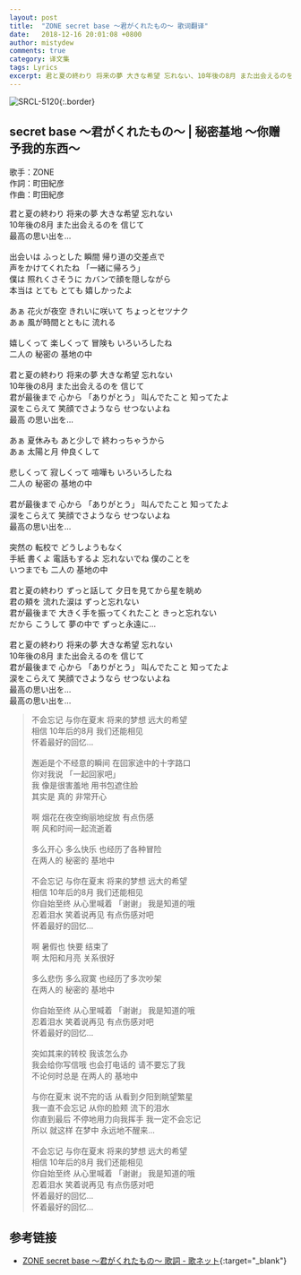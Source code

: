 ```yaml
---
layout: post
title:  "ZONE secret base 〜君がくれたもの〜 歌词翻译"
date:   2018-12-16 20:01:08 +0800
author: mistydew
comments: true
category: 译文集
tags: Lyrics
excerpt: 君と夏の終わり 将来の夢 大きな希望 忘れない、10年後の8月 また出会えるのを 信じて、最高の思い出を…
---
```

![SRCL-5120](https://mistydew.github.io/assets/images/cover/misc/SRCL-5120.jpg){:.border}

## secret base 〜君がくれたもの〜 | 秘密基地 ～你赠予我的东西～

歌手：ZONE<br>
作詞：町田紀彦<br>
作曲：町田紀彦<br>

<div class="lyric-original">
<p>
君と夏の終わり 将来の夢 大きな希望 忘れない<br>
10年後の8月 また出会えるのを 信じて<br>
最高の思い出を…<br>
<br>
出会いは ふっとした 瞬間 帰り道の交差点で<br>
声をかけてくれたね 「一緒に帰ろう」<br>
僕は 照れくさそうに カバンで顔を隠しながら<br>
本当は とても とても 嬉しかったよ<br>
<br>
あぁ 花火が夜空 きれいに咲いて ちょっとセツナク<br>
あぁ 風が時間とともに 流れる<br>
<br>
嬉しくって 楽しくって 冒険も いろいろしたね<br>
二人の 秘密の 基地の中<br>
<br>
君と夏の終わり 将来の夢 大きな希望 忘れない<br>
10年後の8月 また出会えるのを 信じて<br>
君が最後まで 心から 「ありがとう」 叫んでたこと 知ってたよ<br>
涙をこらえて 笑顔でさようなら せつないよね<br>
最高 の思い出を…<br>
<br>
あぁ 夏休みも あと少しで 終わっちゃうから<br>
あぁ 太陽と月 仲良くして<br>
<br>
悲しくって 寂しくって 喧嘩も いろいろしたね<br>
二人の 秘密の 基地の中<br>
<br>
君が最後まで 心から 「ありがとう」 叫んでたこと 知ってたよ<br>
涙をこらえて 笑顔でさようなら せつないよね<br>
最高の思い出を…<br>
<br>
突然の 転校で どうしようもなく<br>
手紙 書くよ 電話もするよ 忘れないでね 僕のことを<br>
いつまでも 二人の 基地の中<br>
<br>
君と夏の終わり ずっと話して 夕日を見てから星を眺め<br>
君の頬を 流れた涙は ずっと忘れない<br>
君が最後まで 大きく手を振ってくれたこと きっと忘れない<br>
だから こうして 夢の中で ずっと永遠に…<br>
<br>
君と夏の終わり 将来の夢 大きな希望 忘れない<br>
10年後の8月 また出会えるのを 信じて<br>
君が最後まで 心から 「ありがとう」 叫んでたこと 知ってたよ<br>
涙をこらえて 笑顔でさようなら せつないよね<br>
最高の思い出を…<br>
最高の思い出を…
</p>
</div>

<div class="lyric-translation">
<blockquote>
不会忘记 与你在夏末 将来的梦想 远大的希望<br>
相信 10年后的8月 我们还能相见<br>
怀着最好的回忆…<br>
<br>
邂逅是个不经意的瞬间 在回家途中的十字路口<br>
你对我说 「一起回家吧」<br>
我 像是很害羞地 用书包遮住脸<br>
其实是 真的 非常开心<br>
<br>
啊 烟花在夜空绚丽地绽放 有点伤感<br>
啊 风和时间一起流逝着<br>
<br>
多么开心 多么快乐 也经历了各种冒险<br>
在两人的 秘密的 基地中<br>
<br>
不会忘记 与你在夏末 将来的梦想 远大的希望<br>
相信 10年后的8月 我们还能相见<br>
你自始至终 从心里喊着 「谢谢」 我是知道的哦<br>
忍着泪水 笑着说再见 有点伤感对吧<br>
怀着最好的回忆…<br>
<br>
啊 暑假也 快要 结束了<br>
啊 太阳和月亮 关系很好<br>
<br>
多么悲伤 多么寂寞 也经历了多次吵架<br>
在两人的 秘密的 基地中<br>
<br>
你自始至终 从心里喊着 「谢谢」 我是知道的哦<br>
忍着泪水 笑着说再见 有点伤感对吧<br>
怀着最好的回忆…<br>
<br>
突如其来的转校 我该怎么办<br>
我会给你写信哦 也会打电话的 请不要忘了我<br>
不论何时总是 在两人的 基地中<br>
<br>
与你在夏末 说不完的话 从看到夕阳到眺望繁星<br>
我一直不会忘记 从你的脸颊 流下的泪水<br>
你直到最后 不停地用力向我挥手 我一定不会忘记<br>
所以 就这样 在梦中 永远地不醒来…<br>
<br>
不会忘记 与你在夏末 将来的梦想 远大的希望<br>
相信 10年后的8月 我们还能相见<br>
你自始至终 从心里喊着 「谢谢」 我是知道的哦<br>
忍着泪水 笑着说再见 有点伤感对吧<br>
怀着最好的回忆…<br>
怀着最好的回忆…
</blockquote>
</div>

## 参考链接

* [ZONE secret base 〜君がくれたもの〜 歌詞 - 歌ネット](https://www.uta-net.com/song/13699){:target="_blank"}
